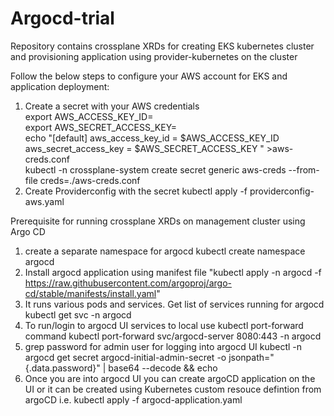 # Argocd-trial

Repository contains crossplane XRDs for creating EKS kubernetes cluster and provisioning application using 
provider-kubernetes on the cluster

Follow the below steps to configure your AWS account for EKS and application deployment:
1. Create a secret with your AWS credentials<br />
export AWS_ACCESS_KEY_ID= <br />
export AWS_SECRET_ACCESS_KEY= <br />
echo "[default] aws_access_key_id = $AWS_ACCESS_KEY_ID aws_secret_access_key = $AWS_SECRET_ACCESS_KEY " >aws-creds.conf <br />
kubectl -n crossplane-system create secret generic aws-creds --from-file creds=./aws-creds.conf
2. Create Providerconfig with the secret
kubectl apply -f providerconfig-aws.yaml

Prerequisite for running crossplane XRDs on management cluster using Argo CD

1. create a separate namespace for argocd
kubectl create namespace argocd
2. Install argocd application using manifest file
"kubectl apply -n argocd -f https://raw.githubusercontent.com/argoproj/argo-cd/stable/manifests/install.yaml"
3. It runs various pods and services. Get list of services running for argocd
kubectl get svc -n argocd
4. To run/login to argocd UI services to local use kubectl port-forward command
kubectl port-forward svc/argocd-server 8080:443 -n argocd
5. grep password for admin user for logging into argocd UI
kubectl -n argocd get secret argocd-initial-admin-secret -o jsonpath="{.data.password}" | base64 --decode && echo
6. Once you are into argocd UI you can create argoCD application on the UI or it can be created using Kubernetes custom resouce defintion from argoCD
 i.e. kubectl apply -f argocd-application.yaml
